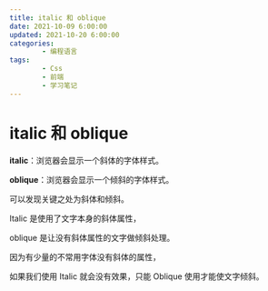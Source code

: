 ```yaml
---
title: italic 和 oblique
date: 2021-10-09 6:00:00
updated: 2021-10-20 6:00:00
categories:
        - 编程语言
tags:
        - Css
        - 前端
        - 学习笔记
---
```


# italic 和 oblique

**italic**：浏览器会显示一个斜体的字体样式。

**oblique**：浏览器会显示一个倾斜的字体样式。

可以发现关键之处为斜体和倾斜。

Italic 是使用了文字本身的斜体属性，

oblique 是让没有斜体属性的文字做倾斜处理。

因为有少量的不常用字体没有斜体的属性，

如果我们使用 Italic 就会没有效果，只能 Oblique 使用才能使文字倾斜。
